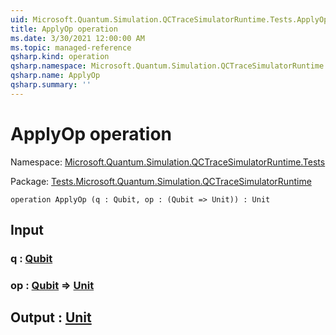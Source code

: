 ```yaml
---
uid: Microsoft.Quantum.Simulation.QCTraceSimulatorRuntime.Tests.ApplyOp
title: ApplyOp operation
ms.date: 3/30/2021 12:00:00 AM
ms.topic: managed-reference
qsharp.kind: operation
qsharp.namespace: Microsoft.Quantum.Simulation.QCTraceSimulatorRuntime.Tests
qsharp.name: ApplyOp
qsharp.summary: ''
---
```


# ApplyOp operation

Namespace: [Microsoft.Quantum.Simulation.QCTraceSimulatorRuntime.Tests](xref:Microsoft.Quantum.Simulation.QCTraceSimulatorRuntime.Tests)

Package: [Tests.Microsoft.Quantum.Simulation.QCTraceSimulatorRuntime](https://nuget.org/packages/Tests.Microsoft.Quantum.Simulation.QCTraceSimulatorRuntime)




```qsharp
operation ApplyOp (q : Qubit, op : (Qubit => Unit)) : Unit
```


## Input

### q : [Qubit](xref:microsoft.quantum.lang-ref.qubit)




### op : [Qubit](xref:microsoft.quantum.lang-ref.qubit) => [Unit](xref:microsoft.quantum.lang-ref.unit) 





## Output : [Unit](xref:microsoft.quantum.lang-ref.unit)

